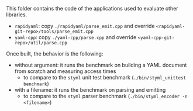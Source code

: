 This folder contains the code of the applications used to evaluate other libraries.

- `rapidyaml`: copy `./rapidyaml/parse_emit.cpp` and override `<rapidyaml-git-repo>/tools/parse_emit.cpp`
- `yaml-cpp`: copy `./yaml-cpp/parse.cpp` and override `<yaml-cpp-git-repo>/util/parse.cpp`

Once built, the behavior is the following:
 - without argument: it runs the benchmark on building a YAML document from scratch and measuring access times
   - to compare to the `styml` unit test benchmark (`./bin/styml_unittest benchmark`)
 - with a filename: it runs the benchmark on parsing and emitting
   - to compare to the `styml` parser benchmark (`./bin/styml_encoder -n <filename>`)

